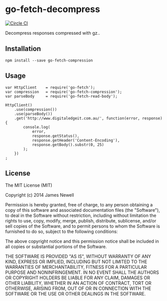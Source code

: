 # go-fetch-decompress

[![Circle CI](https://circleci.com/gh/go-fetch-js/decompress.svg?style=svg)](https://circleci.com/gh/go-fetch-js/decompress)

Decompress responses compressed with gz..

## Installation 

    npm install --save go-fetch-compression
    
## Usage
    
    var HttpClient    = require('go-fetch');
    var compression   = require('go-fetch-compression');
    var parseBody     = require('go-fetch-read-body');
    
    HttpClient()
        .use(compression())
        .use(parseBody())
        .get('http://www.digitaledgeit.com.au/', function(error, response) {
            console.log(
                error,
                response.getStatus(),
                response.getHeader('Content-Encoding'),
                response.getBody().substr(0, 25)
            );
        })
    ;
    

## License

The MIT License (MIT)

Copyright (c) 2014 James Newell

Permission is hereby granted, free of charge, to any person obtaining a copy of this software and associated documentation files (the "Software"), to deal in the Software without restriction, including without limitation the rights to use, copy, modify, merge, publish, distribute, sublicense, and/or sell copies of the Software, and to permit persons to whom the Software is furnished to do so, subject to the following conditions:

The above copyright notice and this permission notice shall be included in all copies or substantial portions of the Software.

THE SOFTWARE IS PROVIDED "AS IS", WITHOUT WARRANTY OF ANY KIND, EXPRESS OR IMPLIED, INCLUDING BUT NOT LIMITED TO THE WARRANTIES OF MERCHANTABILITY, FITNESS FOR A PARTICULAR PURPOSE AND NONINFRINGEMENT. IN NO EVENT SHALL THE AUTHORS OR COPYRIGHT HOLDERS BE LIABLE FOR ANY CLAIM, DAMAGES OR OTHER LIABILITY, WHETHER IN AN ACTION OF CONTRACT, TORT OR OTHERWISE, ARISING FROM, OUT OF OR IN CONNECTION WITH THE SOFTWARE OR THE USE OR OTHER DEALINGS IN THE SOFTWARE.